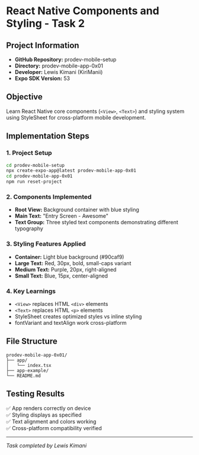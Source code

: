 # React Native Components and Styling - Task 2

## Project Information
- **GitHub Repository:** prodev-mobile-setup
- **Directory:** prodev-mobile-app-0x01
- **Developer:** Lewis Kimani (KiriManii)
- **Expo SDK Version:** 53

## Objective
Learn React Native core components (`<View>`, `<Text>`) and styling system using StyleSheet for cross-platform mobile development.

## Implementation Steps

### 1. Project Setup
```bash
cd prodev-mobile-setup
npx create-expo-app@latest prodev-mobile-app-0x01
cd prodev-mobile-app-0x01
npm run reset-project
```

### 2. Components Implemented
- **Root View:** Background container with blue styling
- **Main Text:** "Entry Screen - Awesome"
- **Text Group:** Three styled text components demonstrating different typography

### 3. Styling Features Applied
- **Container:** Light blue background (#90caf9)
- **Large Text:** Red, 30px, bold, small-caps variant
- **Medium Text:** Purple, 20px, right-aligned
- **Small Text:** Blue, 15px, center-aligned

### 4. Key Learnings
- `<View>` replaces HTML `<div>` elements
- `<Text>` replaces HTML `<p>` elements
- StyleSheet creates optimized styles vs inline styling
- fontVariant and textAlign work cross-platform

## File Structure
```
prodev-mobile-app-0x01/
├── app/
│   └── index.tsx
├── app-example/
└── README.md
```

## Testing Results
✅ App renders correctly on device  
✅ Styling displays as specified  
✅ Text alignment and colors working  
✅ Cross-platform compatibility verified  

---
*Task completed by Lewis Kimani*